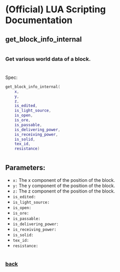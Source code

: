
# (Official) LUA Scripting Documentation

## get_block_info_internal
#
### Get various world data of a block.
#
Spec:
```lua
get_block_info_internal(
	x,
	y,
	z,
	is_edited,
	is_light_source,
	is_open,
	is_ore,
	is_passable,
	is_delivering_power,
	is_receiving_power,
	is_solid,
	tex_id,
	resistance)
```
#
## Parameters:
- `x:` The x component of the position of the block.
- `y:` The y component of the position of the block.
- `z:` The z component of the position of the block.
- `is_edited:` 
- `is_light_source:` 
- `is_open:` 
- `is_ore:` 
- `is_passable:` 
- `is_delivering_power:` 
- `is_receiving_power:` 
- `is_solid:` 
- `tex_id:` 
- `resistance:` 
#
### [back](../other)

